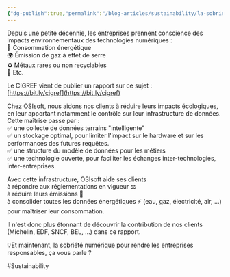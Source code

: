 ```yaml
---
{"dg-publish":true,"permalink":"/blog-articles/sustainability/la-sobriete-numerique-ca-vous-parle/"}
---
```



Depuis une petite décennie, les entreprises prennent conscience des impacts environnementaux des technologies numériques :  
🔌 Consommation énergétique  
🌍 Émission de gaz à effet de serre  
♻️ Métaux rares ou non recyclables  
💬 Etc.  
  
Le CIGREF vient de publier un rapport sur ce sujet :  
[https://bit.ly/cigref](https://bit.ly/cigref)  
  
Chez OSIsoft, nous aidons nos clients à réduire leurs impacts écologiques, en leur apportant notamment le contrôle sur leur infrastructure de données. Cette maîtrise passe par :  
✅ une collecte de données terrains "intelligente"  
✅ un stockage optimal, pour limiter l'impact sur le hardware et sur les performances des futures requêtes.  
✅ une structure du modèle de données pour les métiers  
✅ une technologie ouverte, pour faciliter les échanges inter-technologies, inter-entreprises.  
  
Avec cette infrastructure, OSIsoft aide ses clients  
à répondre aux réglementations en vigueur ⚖️  
à réduire leurs émissions 💨  
à consolider toutes les données énergétiques ⚡ (eau, gaz, électricité, air, ...) pour maîtriser leur consommation.  
  
Il n'est donc plus étonnant de découvrir la contribution de nos clients (Michelin, EDF, SNCF, BEL, ...) dans ce rapport.  
  
💡Et maintenant, la sobriété numérique pour rendre les entreprises responsables, ça vous parle ?

#Sustainability 